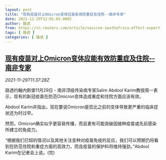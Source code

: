 ```yaml
---
layout: post
title: "现有疫苗对上Omicron变体应能有效防重症及住院--南非专家"
date: 2021-11-29T12:01:03.000Z
author: 路透
from: https://cn.reuters.com/article/vaccine-southafrica-effect-expert-1129-m-idCNKBS2IE117
tags: [ 路透 ]
categories: [ 路透 ]
---
```

<!--1638187263000-->
[现有疫苗对上Omicron变体应能有效防重症及住院--南非专家](https://cn.reuters.com/article/vaccine-southafrica-effect-expert-1129-m-idCNKBS2IE117)
------

<div>
<div><i>2021-11-29T11:37:28Z</i></div><p>路透约翰内斯堡11月29日 - 南非顶级传染病专家Salim Abdool Karim教授周一表示，现有的新冠疫苗在防范Omicron变体造成重症和住院方面应该有效。</p><p>Abdool Karim并指出，现在要说Omicron是否比之前的变体导致更严重的临床症状还为时过早。</p><p>然而，Omicron确实似乎更容易传播，而且更有可能突破因接种疫苗或先前感染所建立的免疫力。</p><p>“根据我们已知的情况以及其他关注变种对疫苗免疫的反应，我们可以预期仍将看到在防范住院和重症方面的高效力，而且疫苗的保护料将维持强劲，”Abdool Karim在记者会上说。(完)</p>
</div>
